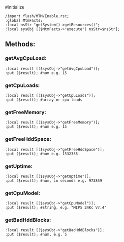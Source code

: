 #initialize

```
/import flash/MTM/Enable.rsc;
:global MtmFacts;
:local nsStr "getSystem()->getResources()";
:local sysObj [($MtmFacts->"execute") nsStr=$nsStr];
```

## Methods:

### getAvgCpuLoad:

```
:local result [($sysObj->"getAvgCpuLoad")];
:put ($result); #num e.g. 15
```

### getCpuLoads:

```
:local result [($sysObj->"getCpuLoads")];
:put ($result); #array or cpu loads
```


### getFreeMemory:

```
:local result [($sysObj->"getFreeMemory")];
:put ($result); #num e.g. 15
```

### getFreeHddSpace:

```
:local result [($sysObj->"getFreeHddSpace")];
:put ($result); #num e.g. 1532335
```

### getUptime:

```
:local result [($sysObj->"getUptime")];
:put ($result); #num, in seconds e.g. 973859
```

### getCpuModel:

```
:local result [($sysObj->"getCpuModel")];
:put ($result); #string, e.g. "MIPS 24Kc V7.4"
```

### getBadHddBlocks:

```
:local result [($sysObj->"getBadHddBlocks")];
:put ($result); #num, e.g. 5
```